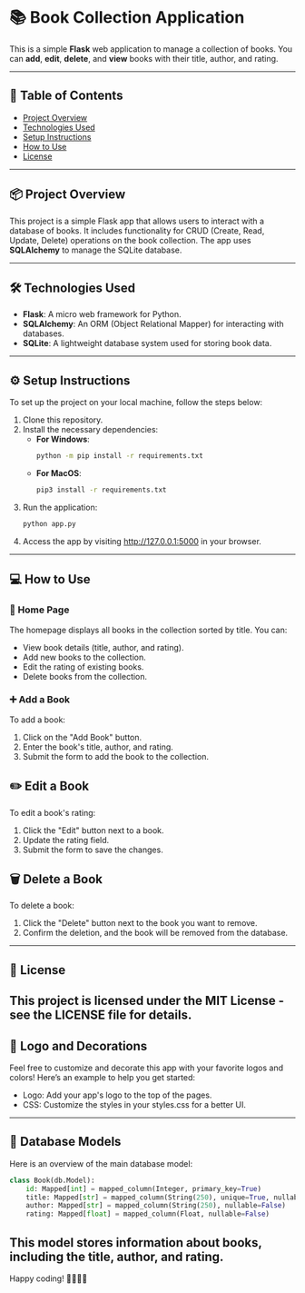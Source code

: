 # 📚 **Book Collection Application** 

This is a simple **Flask** web application to manage a collection of books. You can **add**, **edit**, **delete**, and **view** books with their title, author, and rating.

---

## 📝 **Table of Contents**

- [Project Overview](#project-overview)
- [Technologies Used](#technologies-used)
- [Setup Instructions](#setup-instructions)
- [How to Use](#how-to-use)
- [License](#license)

---

## 📦 **Project Overview**

This project is a simple Flask app that allows users to interact with a database of books. It includes functionality for CRUD (Create, Read, Update, Delete) operations on the book collection. The app uses **SQLAlchemy** to manage the SQLite database.

---

## 🛠️ **Technologies Used**

- **Flask**: A micro web framework for Python.
- **SQLAlchemy**: An ORM (Object Relational Mapper) for interacting with databases.
- **SQLite**: A lightweight database system used for storing book data.

---

## ⚙️ **Setup Instructions**

To set up the project on your local machine, follow the steps below:

1. Clone this repository.
2. Install the necessary dependencies:
   - **For Windows**: 
     ```bash
     python -m pip install -r requirements.txt
     ```
   - **For MacOS**: 
     ```bash
     pip3 install -r requirements.txt
     ```
3. Run the application:
   ```bash
   python app.py
    ```
4. Access the app by visiting http://127.0.0.1:5000 in your browser.
---
## 💻 How to Use
### 📖 Home Page
The homepage displays all books in the collection sorted by title. You can:
- View book details (title, author, and rating).
- Add new books to the collection.
- Edit the rating of existing books.
- Delete books from the collection.
### ➕ Add a Book
To add a book:
1. Click on the "Add Book" button.
2. Enter the book's title, author, and rating.
3. Submit the form to add the book to the collection.
## ✏️ Edit a Book
To edit a book's rating:
1. Click the "Edit" button next to a book.
2. Update the rating field.
3. Submit the form to save the changes.
## 🗑️ Delete a Book
To delete a book:
1. Click the "Delete" button next to the book you want to remove.
2. Confirm the deletion, and the book will be removed from the database.
---
## 📄 License
This project is licensed under the MIT License - see the LICENSE file for details.
---
## 🎨 Logo and Decorations
Feel free to customize and decorate this app with your favorite logos and colors! Here’s an example to help you get started:
- Logo: Add your app's logo to the top of the pages.
- CSS: Customize the styles in your styles.css for a better UI.
---
## 🔧 Database Models
Here is an overview of the main database model:
```python
class Book(db.Model):
    id: Mapped[int] = mapped_column(Integer, primary_key=True)
    title: Mapped[str] = mapped_column(String(250), unique=True, nullable=False)
    author: Mapped[str] = mapped_column(String(250), nullable=False)
    rating: Mapped[float] = mapped_column(Float, nullable=False)
```
This model stores information about books, including the title, author, and rating.
---
Happy coding! 👨‍💻👩‍💻
